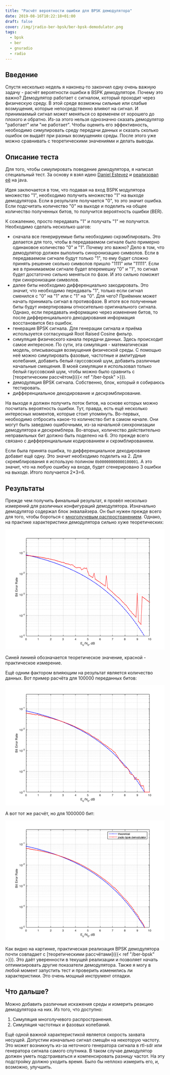 ```yaml
---
title: "Расчёт вероятности ошибки для BPSK демодулятора"
date: 2019-08-16T10:22:18+01:00
draft: false
cover: /img/jradio-ber-bpsk/ber-bpsk-demodulator.png
tags:
  - bpsk
  - ber
  - gnuradio
  - radio
---
```


## Введение

Спустя несколько недель я наконец-то закончил одну очень важную задачу - расчёт вероятности ошибки в BSPK демодуляторе. Почему это важно? Демодулятор работает с сигналом, который проходит через физическую среду. В этой среде возможны сильные или слабые возмущения, которые непосредственно влияют на сигнал. И принимаемый сигнал может меняться со временем от хорошего до плохого и обратно. Из-за этого нельзя однозначно сказать демодулятор "работает" или "не работает". Чтобы оценить его эффективность, необходимо симулировать среду передачи данных и сказать сколько ошибок он выдаёт при разных возмущениях среды. После этого уже можно сравнивать с теоретическими значениями и делать выводы.

## Описание теста

Для того, чтобы симулировать поведение демодулятора, я написал специальный тест. За основу я взял идею [Daniel Estevez](https://destevez.net/2017/07/ber-simulation-in-gnu-radio/) и [реализовал её](https://github.com/dernasherbrezon/jradio/blob/master/src/test/java/ru/r2cloud/jradio/demod/BpskDemodulatorBer.java) на java.

Идея заключается в том, что подавая на вход BSPK модулятора множество "1", необходимо получить множество "1" на выходе демодулятора. Если в результате получается "0", то это значит ошибка. Если подсчитать количество "0" на выходе и поделить на общее количество полученных битов, то получится вероятность ошибки (BER).

К сожалению, просто передавать "1" и получать "1" не получится. Необходимо сделать несколько шагов:

 - сначала все генерируемые биты необходимо скрэмблировать. Это делается для того, чтобы в передаваемом сигнале было примерно одинаковое количество "0" и "1". Почему это важно? Дело в том, что демодулятор должен выполнить синхронизацию символов. Если в передаваемом сигнале будут только "1", то ему будет сложно принять решение сколько символов пришло "1111" или "11111". Если же в принимаемом сигнале будет вперемешку "0" и "1", то сигнал будет достаточно сильно меняться по фазе. И это сильно поможет при синхронизации символов.
 - далее биты необходимо дифференциально закодировать. Это значит, что необходимо передавать "1", только если сигнал сменился с "0" на "1" или с "1" на "0". Для чего? Приёмник может начать принимать сигнал в противофазе. В итоге все полученные биты будут инвертированы относительно оригинального сигнала. Однако, если передавать информацию через изменение битов, то после дифференциального декодирования информация восстановится без ошибок.
 - генерация BPSK сигнала. Для генерации сигнала и приёма используется согласующий Root Raised Cosine фильтр.
 - симуляция физического канала передачи данных. Здесь происходит самое интересное. По сути, эта симуляция - математическая модель, описывающая возмущения физической среды. С помощью неё можно симулировать фазовые, частотные и амлитудные колебания, добавить белый гауссовский шум, добавить различные начальные смещения. В моей симуляции я использовал только белый гауссовский шум, чтобы можно было сравнить с [теоретическим рассчётом]({{< ref "/ber-bpsk" >}}).
 - демодуляция BPSK сигнала. Собственно, блок, который я собираюсь тестировать.
 - дифференциальное декодирование и дескрэмблирование.
 
На выходе я должен получить поток битов, на основе которых можно посчитать вероятность ошибки. Тут, правда, есть ещё несколько интересных моментов, которые стоит упомянуть. Во-первых, необходимо отбросить какое-то количество бит в самом начале. Они могут быть заведомо ошибочными, из-за начальной синхронизации демодулятора и дескремблера. Во-вторых, количество действительно неправильных бит должно быть поделено на 6. Это прежде всего связано с дифференциальным кодированием и скрэмблированием. 

Если была принята ошибка, то дифференциальное декодирование добавит ещё одну. Это значит необходимо поделить на 2. Для скремблирования я использую полином ```0b00000000000100001```. А это значит, что на любую ошибку на входе, будет сгенерировано 3 ошибки на выходе. Итого получается 2*3=6.

## Результаты

Прежде чем получить финальный результат, я провёл несколько измерений для различных конфигураций демодулятора. Изначально демодулятор содержал блок эквалайзера. Он был нужен прежде всего для того, чтобы бороться с [многолучевым распространением](https://ru.wikipedia.org/wiki/Многолучевое_распространение). Однако, на практике характеристики демодулятора сильно хуже теоретических:

[![](/img/jradio-ber-bpsk/lmsdd.png)](/img/jradio-ber-bpsk/lmsdd.m)

Синей линией обозначается теоретическое значение, красной - практическое измерение.

Ещё одним фактором влияющим на результат является количество данных. Вот пример расчёта для 100000 переданных битов:

[![](/img/jradio-ber-bpsk/100000bit.png)](/img/jradio-ber-bpsk/100000bit.m)

А вот тот же расчёт, но для 1000000 бит:

[![bpsk demodulator](/img/jradio-ber-bpsk/ber-bpsk-demodulator.png)](/img/jradio-ber-bpsk/ber-bpsk-demodulator.m)

Как видно на картинке, практическая реализация BPSK демодулятора почти совпадает с [теоретическими рассчётами]({{< ref "/ber-bpsk" >}}). Это даёт уверенности в текущей реализации и позволяет начать оптимизировать другие показатели демодулятора. Также я могу в любой момент запустить тест и проверить изменились ли характеристики. Это очень мощный инструмент отладки. 

## Что дальше?

Можно добавить различные искажения среды и измерить реакцию демодулятора на них. Из того, что доступно:

 1. Симуляция многолучевого распространения.
 2. Симуляция частотных и фазовых колебаний.
 
Ещё одной важной характеристикой является скорость захвата несущей. Допустим изначально сигнал смещён на некоторую частоту. Это может возникнуть из-за неточного генератора сигнала в rtl-sdr или генератора сигнала самого спутника. В таком случае демодулятор должен уметь подстраиваться и компенсировать разницу частот. На эту подстройку должно уходить время. Было бы неплохо измерить его, и, возможно, улучшить.